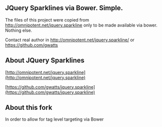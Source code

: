 ## JQuery Sparklines via Bower. Simple.

The files of this project were copied from http://omnipotent.net/jquery.sparkline only to be made available via bower. Nothing else.

Contact real author in http://omnipotent.net/jquery.sparkline/ or https://github.com/gwatts

## About JQuery Sparklines
[http://omnipotent.net/jquery.sparkline](http://omnipotent.net/jquery.sparkline)

[https://github.com/gwatts/jquery.sparkline](https://github.com/gwatts/jquery.sparkline)

## About this fork

In order to allow for tag level targeting via Bower